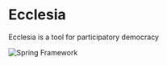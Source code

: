 Ecclesia
===============================

Ecclesia is a tool for participatory democracy

![Spring Framework](https://upload.wikimedia.org/wikipedia/he/f/f6/Spring_Framework_logo.png)
